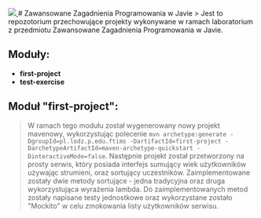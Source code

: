 <a href="https://travis-ci.org/">
  <img src="https://travis-ci.org/guzewski207550/zawansowana-java-2017.svg?branch=master"></img>
</a>
# Zawansowane Zagadnienia Programowania w Javie
> Jest to repozotorium przechowujące projekty wykonywane w ramach laboratorium z przedmiotu Zawansowane Zagadnienia Programowania w Javie.

## Moduły:
- **first-project**
- **test-exercise**

## Moduł "first-project":
> W ramach tego modułu został wygenerowany nowy projekt mavenowy, wykorzystując polecenie `mvn archetype:generate -DgroupId=pl.lodz.p.edu.ftims -DartifactId=first-project -DarchetypeArtifactId=maven-archetype-quickstart -DinteractiveMode=false`. Następnie projekt został przetworzony na prosty serwis, który posiada interfejs sumujący wiek użytkowników używając strumieni, oraz sortujący uczestników. Zaimplementowane zostały dwie metody sortujące - jedna tradycyjna oraz druga wykorzystująca wyrażenia lambda. Do zaimplementowanych metod zostały napisane testy jednostkowe oraz wykorzystane zostało "Mockito" w celu zmokowania listy użytkowników serwisu.